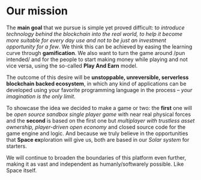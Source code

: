 <!--

**Here are some ideas to get you started:**

🙋‍♀️ A short introduction - what is your organization all about?
🌈 Contribution guidelines - how can the community get involved?
👩‍💻 Useful resources - where can the community find your docs? Is there anything else the community should know?
🍿 Fun facts - what does your team eat for breakfast?
🧙 Remember, you can do mighty things with the power of [Markdown](https://docs.github.com/github/writing-on-github/getting-started-with-writing-and-formatting-on-github/basic-writing-and-formatting-syntax)
-->
# Our mission
The **main goal** that we pursue is simple yet proved difficult: t*o introduce technology behind the blockchain into the real world, to help it become more suitable for every day use and not to be just an investment opportunity for a few*. We think this can be achieved by easing the learning curve through **gamification**. We also want to turn the game around /pun intended/ and for the people to start making money while playing and not vice versa, using the so-called **Play And Earn** model.

The outcome of this desire will be **unstoppable, unreversible, serverless blockchain backed ecosystem**, in which any kind of applications can be developed using your favorite programming language in the process – *your imagination is the only limit*. 

To showcase the idea we decided to make a game or two: the **first** one will be *open source sandbox single player game* with near real physical forces and the **second** is based on the first one but *multiplayer with trustless asset ownership, player-driven open economy* and closed source code for the game engine and logic. And because we truly believe in the opportunities that **Space ex**ploration will give us, both are based in our *Solar system* for starters. 

We will continue to broaden the boundaries of this platform even further, making it as vast and independent as humanly/softwarely possible. Like Space itself.
